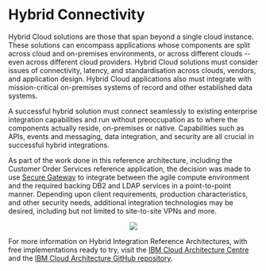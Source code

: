 # Hybrid Connectivity

Hybrid Cloud solutions are those that span beyond a single cloud instance. These solutions can encompass applications whose components are split across cloud and on-premises environments, or across different clouds -- even across different cloud providers. Hybrid Cloud solutions must consider issues of connectivity, latency, and standardisation across clouds, vendors, and application design. Hybrid Cloud applications also must integrate with mission-critical on-premises systems of record and other established data systems.

A successful hybrid solution must connect seamlessly to existing enterprise integration capabilities and run without preoccupation as to where the components actually reside, on-premises or native. Capabilities such as APIs, events and messaging, data integration, and security are all crucial in successful hybrid integrations.

As part of the work done in this reference architecture, including the Customer Order Services reference application, the decision was made to use [Secure Gateway](https://console.bluemix.net/catalog/services/secure-gateway) to integrate between the agile compute environment and the required backing DB2 and LDAP services in a point-to-point manner.  Depending upon client requirements, production characteristics, and other security needs, additional integration technologies may be desired, including but not limited to site-to-site VPNs and more.

<p align="center">
  <img src="https://github.com/ibm-cloud-architecture/refarch-integration/blob/master/docs/Fg1.png">
</p>

For more information on Hybrid Integration Reference Architectures, with free implementations ready to try, visit the [IBM Cloud Architecture Centre](https://www.ibm.com/devops/method/category/architectures) and the [IBM Cloud Architecture GitHub repository](https://github.com/ibm-cloud-architecture/refarch-integration).

